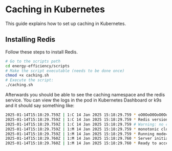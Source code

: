 # Caching in Kubernetes
This guide explains how to set up caching in Kubernetes.

## Installing Redis
Follow these steps to install Redis.
```sh
# Go to the scripts path
cd energy-efficiency/scripts
# Make the script executable (needs to be done once)
chmod +x caching.sh
# Execute the script:
./caching.sh
```
Afterwards you should be able to see the caching namespace and the redis service. You can view the logs in the pod in Kubernetes Dashboard or k9s and it should say something like:
```sh
2025-01-14T15:18:29.759Z | 1:C 14 Jan 2025 15:18:29.759 * oO0OoO0OoO0Oo Redis is starting oO0OoO0OoO0Oo
2025-01-14T15:18:29.759Z | 1:C 14 Jan 2025 15:18:29.759 * Redis version=7.4.2, bits=64, commit=00000000, modified=0, pid=1, just started
2025-01-14T15:18:29.759Z | 1:C 14 Jan 2025 15:18:29.759 # Warning: no config file specified, using the default config. In order to specify a config file use redis-server /path/to/redis.conf
2025-01-14T15:18:29.759Z | 1:M 14 Jan 2025 15:18:29.759 * monotonic clock: POSIX clock_gettime
2025-01-14T15:18:29.759Z | 1:M 14 Jan 2025 15:18:29.759 * Running mode=standalone, port=6379.
2025-01-14T15:18:29.760Z | 1:M 14 Jan 2025 15:18:29.760 * Server initialized
2025-01-14T15:18:29.760Z | 1:M 14 Jan 2025 15:18:29.760 * Ready to accept connections tcp  
```